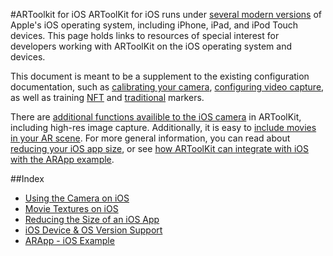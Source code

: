 #ARToolkit for iOS
ARToolKit for iOS runs under [several modern versions][ios_system_support] of Apple's iOS operating system, including iPhone, iPad, and iPod Touch devices. This page holds links to resources of special interest for developers working with ARToolKit on the iOS operating system and devices.

This document is meant to be a supplement to the existing configuration documentation, such as [calibrating your camera][config_camera_calibration], [configuring video capture][config_video_capture], as well as training [NFT][marker_nft_training] and [traditional][marker_training] markers.

There are [additional functions availible to the iOS camera][ios_camera] in ARToolKit, including high-res image capture. Additionally, it is easy to [include movies in your AR scene][ios_movie_textures]. For more general information, you can read about [reducing your iOS app size][ios_reducing_size], or see [how ARToolKit can integrate with iOS with the ARApp example][example_arapp].

##Index

-   [Using the Camera on iOS][ios_camera]
-   [Movie Textures on iOS][ios_movie_textures]
-   [Reducing the Size of an iOS App][ios_reducing_size]
-   [iOS Device & OS Version Support][ios_system_support]
-   [ARApp - iOS Example][example_arapp]

[config_camera_calibration]: 2_Configuration:config_camera_calibration
[config_video_capture]: 2_Configuration:config_video_capture
[marker_nft_training]: 3_Marker_Training:marker_nft_training
[marker_training]: 3_Marker_Training:marker_training

[ios_camera]: 5_iOS:ios_camera
[ios_movie_textures]: 5_iOS:ios_movie_textures
[ios_reducing_size]: 5_iOS:ios_reducing_size
[ios_system_support]: 5_iOS:ios_system_support
[example_arapp]: 7_Examples:example_arapp
